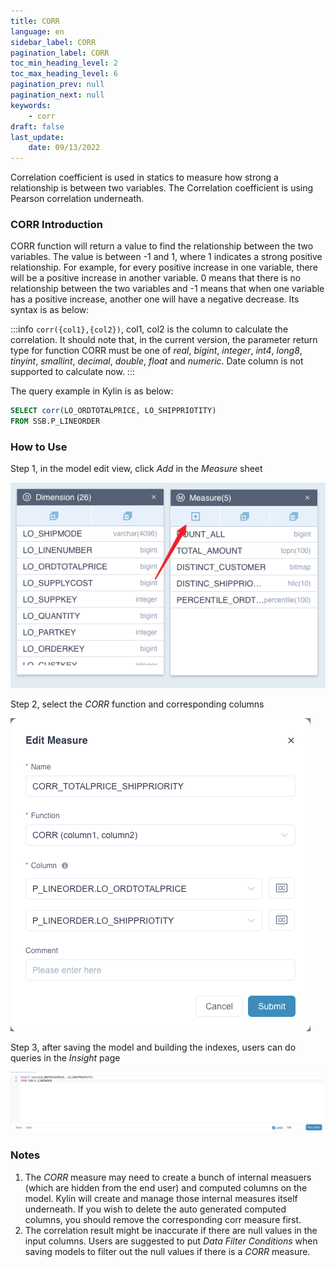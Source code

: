 ```yaml
---
title: CORR 
language: en
sidebar_label: CORR 
pagination_label: CORR 
toc_min_heading_level: 2
toc_max_heading_level: 6
pagination_prev: null
pagination_next: null
keywords:
    - corr 
draft: false
last_update:
    date: 09/13/2022
---
```


Correlation coefficient is used in statics to measure how strong a relationship is between two variables. The Correlation coefficient is using Pearson correlation underneath.



### CORR Introduction

CORR function will return a value to find the relationship between the two variables. The value is between -1 and 1, where 1 indicates a strong positive relationship. For example, for every positive increase in one variable, there will be a positive increase in another variable. 0 means that there is no relationship between the two variables and -1 means that when one variable has a positive increase, another one will have a negative decrease. Its syntax is as below:

:::info
 `corr({col1},{col2})`, col1, col2 is the column to calculate the correlation. It should note that, in the current version, the parameter return type for function CORR must be one of *real*, *bigint*, *integer*, *int4*, *long8*, *tinyint*, *smallint*, *decimal*, *double*, *float* and *numeric*. Date column is not supported to calculate now.
:::

The query example in Kylin is as below:

```sql
SELECT corr(LO_ORDTOTALPRICE, LO_SHIPPRIOTITY)
FROM SSB.P_LINEORDER
```


### How to Use 

Step 1, in the model edit view, click *Add* in the *Measure* sheet

![Adding Measure](../images/measures/corr/corr_add_measure.png)

Step 2, select the *CORR* function and corresponding columns

![Choosing Expression](../images/measures/corr/corr_edit_measure.png)

Step 3, after saving the model and building the indexes, users can do queries in the *Insight* page

![SQL Query](../images/measures/corr/corr_query.png)

### Notes
1. The *CORR* measure may need to create a bunch of internal measuers (which are hidden from the end user) and computed columns on the model. Kylin will create and manage those internal measures itself underneath. If you wish to delete the auto generated computed columns, you should remove the corresponding corr measure first.
2. The correlation result might be inaccurate if there are null values in the input columns. Users are suggested to put *Data Filter Conditions* when saving models to filter out the null values if there is a *CORR* measure.

